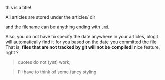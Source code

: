 this is a title!

All articles are stored under the articles/ dir

and the filename can be anything ending with `.md`.

Also, you do not have to specify the date anywhere in your articles,
blogit will automatically find it for you based on the date you
committed the file. That is, 
**files that are not tracked by git will not be compiled!** 
nice feature, right ?

> quotes do not (*yet*) work,

> I'll have to think of some fancy styling

